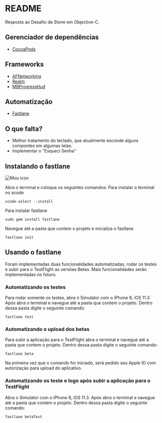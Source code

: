 # README #

Resposta ao Desafio da Stone em Objective-C. 

## Gerenciador de dependências ##

* [CocoaPods](https://cocoapods.org/)

## Frameworks ##

* [AFNetworking](https://github.com/AFNetworking/AFNetworking)
* [Realm](https://realm.io)
* [MBProgressHud](https://github.com/jdg/MBProgressHUD)

## Automatização ##

* [Fastlane](https://fastlane.tools)

## O que falta? ##

* Melhor tratamento do teclado, que atualmente esconde alguns compontes em algumas telas.
* Implementar o "Esqueci Senha"


## Instalando o fastlane

![Mou icon](https://fastlane.tools/assets/img/logo-desktop-large.png)

Abra o terminal e coloque os seguintes comandos:
Para instalar o terminal no xcode
```
xcode-select --install
```

Para instalar fastlane
```
sudo gem install fastlane
```

Navegue até a pasta que contem o projeto e inicializa o fastlane
```
fastlane init
```

## Usando o fastlane

Foram implementadas duas funcionalidades automatizadas, rodar os testes e subir para o TestFlight as versões Betas. Mais funcionalidades serão implementadas no futuro. 

### Automatizando os testes

Para rodar somente os testes, abra o Simulator com o iPhone 8, iOS 11.3. Após abra o terminal e navegue até a pasta que contem o projeto. Dentro dessa pasta digite o seguinte comando: 

```
fastlane test
```

### Automatizando o upload dos betas

Para subir a aplicação para o TestFlight abra o terminal e navegue até a pasta que contem o projeto. Dentro dessa pasta digite o seguinte comando: 

```
fastlane beta
```

Na primeira vez que o comando for iniciado, será pedido seu Apple ID com autorização para upload do aplicativo.  

### Automatizando os teste e logo após subir a aplicação para o TestFlight

Abra o Simulator com o iPhone 8, iOS 11.3. Após abra o terminal e navegue até a pasta que contem o projeto. Dentro dessa pasta digite o seguinte comando: 

```
fastlane betaTest
```
